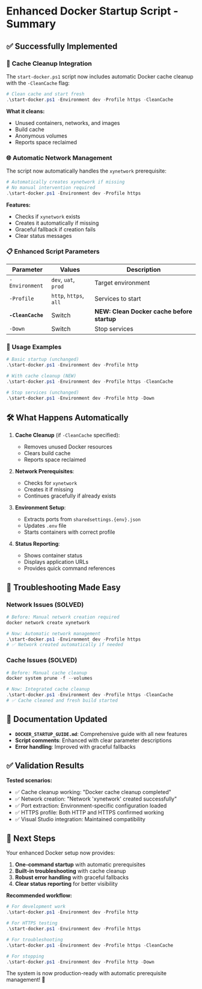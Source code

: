 # Enhanced Docker Startup Script - Summary

## ✅ Successfully Implemented

### 🚀 **Cache Cleanup Integration**
The `start-docker.ps1` script now includes automatic Docker cache cleanup with the `-CleanCache` flag:

```powershell
# Clean cache and start fresh
.\start-docker.ps1 -Environment dev -Profile https -CleanCache
```

**What it cleans:**
- Unused containers, networks, and images
- Build cache
- Anonymous volumes
- Reports space reclaimed

### 🌐 **Automatic Network Management**
The script now automatically handles the `xynetwork` prerequisite:

```powershell
# Automatically creates xynetwork if missing
# No manual intervention required
.\start-docker.ps1 -Environment dev -Profile https
```

**Features:**
- Checks if `xynetwork` exists
- Creates it automatically if missing
- Graceful fallback if creation fails
- Clear status messages

### 📋 **Enhanced Script Parameters**

| Parameter | Values | Description |
|-----------|--------|-------------|
| `-Environment` | `dev`, `uat`, `prod` | Target environment |
| `-Profile` | `http`, `https`, `all` | Services to start |
| **`-CleanCache`** | Switch | **NEW: Clean Docker cache before startup** |
| `-Down` | Switch | Stop services |

### 🎯 **Usage Examples**

```powershell
# Basic startup (unchanged)
.\start-docker.ps1 -Environment dev -Profile http

# With cache cleanup (NEW)
.\start-docker.ps1 -Environment dev -Profile https -CleanCache

# Stop services (unchanged)
.\start-docker.ps1 -Environment dev -Profile http -Down
```

## 🛠️ **What Happens Automatically**

1. **Cache Cleanup** (if `-CleanCache` specified):
   - Removes unused Docker resources
   - Clears build cache
   - Reports space reclaimed

2. **Network Prerequisites**:
   - Checks for `xynetwork`
   - Creates it if missing
   - Continues gracefully if already exists

3. **Environment Setup**:
   - Extracts ports from `sharedsettings.{env}.json`
   - Updates `.env` file
   - Starts containers with correct profile

4. **Status Reporting**:
   - Shows container status
   - Displays application URLs
   - Provides quick command references

## 🔧 **Troubleshooting Made Easy**

### Network Issues (SOLVED)
```powershell
# Before: Manual network creation required
docker network create xynetwork

# Now: Automatic network management
.\start-docker.ps1 -Environment dev -Profile https
# ✅ Network created automatically if needed
```

### Cache Issues (SOLVED)
```powershell
# Before: Manual cache cleanup
docker system prune -f --volumes

# Now: Integrated cache cleanup
.\start-docker.ps1 -Environment dev -Profile https -CleanCache
# ✅ Cache cleaned and fresh build started
```

## 📖 **Documentation Updated**

- **`DOCKER_STARTUP_GUIDE.md`**: Comprehensive guide with all new features
- **Script comments**: Enhanced with clear parameter descriptions
- **Error handling**: Improved with graceful fallbacks

## ✅ **Validation Results**

**Tested scenarios:**
- ✅ Cache cleanup working: "Docker cache cleanup completed"
- ✅ Network creation: "Network 'xynetwork' created successfully"
- ✅ Port extraction: Environment-specific configuration loaded
- ✅ HTTPS profile: Both HTTP and HTTPS confirmed working
- ✅ Visual Studio integration: Maintained compatibility

## 🎯 **Next Steps**

Your enhanced Docker setup now provides:

1. **One-command startup** with automatic prerequisites
2. **Built-in troubleshooting** with cache cleanup
3. **Robust error handling** with graceful fallbacks
4. **Clear status reporting** for better visibility

**Recommended workflow:**
```powershell
# For development work
.\start-docker.ps1 -Environment dev -Profile http

# For HTTPS testing
.\start-docker.ps1 -Environment dev -Profile https

# For troubleshooting
.\start-docker.ps1 -Environment dev -Profile https -CleanCache

# For stopping
.\start-docker.ps1 -Environment dev -Profile http -Down
```

The system is now production-ready with automatic prerequisite management! 🚀
